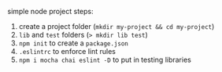 simple node project steps:

1. create a project folder (`mkdir my-project && cd my-project`)
2. `lib` and `test` folders (`> mkdir lib test`)
3. `npm init` to create a `package.json`
4. `.eslintrc` to enforce lint rules
5. `npm i mocha chai eslint -D` to put in testing libraries